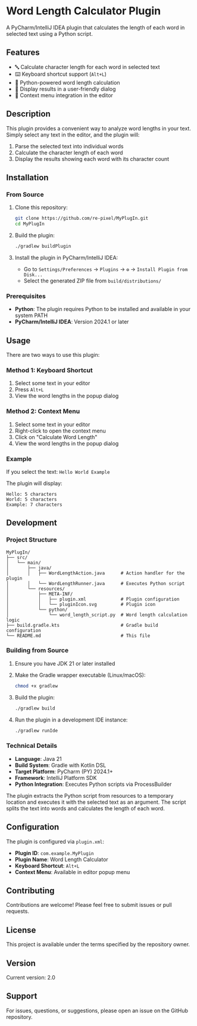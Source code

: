 # Word Length Calculator Plugin

A PyCharm/IntelliJ IDEA plugin that calculates the length of each word in selected text using a Python script.

## Features

- 🔤 Calculate character length for each word in selected text
- ⌨️ Keyboard shortcut support (`Alt+L`)
- 🐍 Python-powered word length calculation
- 💬 Display results in a user-friendly dialog
- 📝 Context menu integration in the editor

## Description

This plugin provides a convenient way to analyze word lengths in your text. Simply select any text in the editor, and the plugin will:
1. Parse the selected text into individual words
2. Calculate the character length of each word
3. Display the results showing each word with its character count

## Installation

### From Source

1. Clone this repository:
   ```bash
   git clone https://github.com/re-pixel/MyPlugIn.git
   cd MyPlugIn
   ```

2. Build the plugin:
   ```bash
   ./gradlew buildPlugin
   ```

3. Install the plugin in PyCharm/IntelliJ IDEA:
   - Go to `Settings/Preferences` → `Plugins` → `⚙️` → `Install Plugin from Disk...`
   - Select the generated ZIP file from `build/distributions/`

### Prerequisites

- **Python**: The plugin requires Python to be installed and available in your system PATH
- **PyCharm/IntelliJ IDEA**: Version 2024.1 or later

## Usage

There are two ways to use this plugin:

### Method 1: Keyboard Shortcut
1. Select some text in your editor
2. Press `Alt+L`
3. View the word lengths in the popup dialog

### Method 2: Context Menu
1. Select some text in your editor
2. Right-click to open the context menu
3. Click on "Calculate Word Length"
4. View the word lengths in the popup dialog

### Example

If you select the text: `Hello World Example`

The plugin will display:
```
Hello: 5 characters
World: 5 characters
Example: 7 characters
```

## Development

### Project Structure

```
MyPlugIn/
├── src/
│   └── main/
│       ├── java/
│       │   ├── WordLengthAction.java      # Action handler for the plugin
│       │   └── WordLengthRunner.java      # Executes Python script
│       └── resources/
│           ├── META-INF/
│           │   ├── plugin.xml             # Plugin configuration
│           │   └── pluginIcon.svg         # Plugin icon
│           └── python/
│               └── word_length_script.py  # Word length calculation logic
├── build.gradle.kts                       # Gradle build configuration
└── README.md                              # This file
```

### Building from Source

1. Ensure you have JDK 21 or later installed

2. Make the Gradle wrapper executable (Linux/macOS):
   ```bash
   chmod +x gradlew
   ```

3. Build the plugin:
   ```bash
   ./gradlew build
   ```

4. Run the plugin in a development IDE instance:
   ```bash
   ./gradlew runIde
   ```

### Technical Details

- **Language**: Java 21
- **Build System**: Gradle with Kotlin DSL
- **Target Platform**: PyCharm (PY) 2024.1+
- **Framework**: IntelliJ Platform SDK
- **Python Integration**: Executes Python scripts via ProcessBuilder

The plugin extracts the Python script from resources to a temporary location and executes it with the selected text as an argument. The script splits the text into words and calculates the length of each word.

## Configuration

The plugin is configured via `plugin.xml`:
- **Plugin ID**: `com.example.MyPlugin`
- **Plugin Name**: Word Length Calculator
- **Keyboard Shortcut**: `Alt+L`
- **Context Menu**: Available in editor popup menu

## Contributing

Contributions are welcome! Please feel free to submit issues or pull requests.

## License

This project is available under the terms specified by the repository owner.

## Version

Current version: 2.0

## Support

For issues, questions, or suggestions, please open an issue on the GitHub repository.
